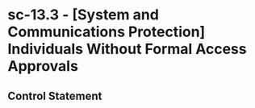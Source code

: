# sc-13.3 - \[System and Communications Protection\] Individuals Without Formal Access Approvals

## Control Statement
